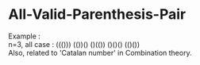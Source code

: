 # All-Valid-Parenthesis-Pair

Example : <br>
    n=3, all case : ((())) (())() ()(()) ()()() (()()) <br>
Also, related to 'Catalan number' in Combination theory. <br>
